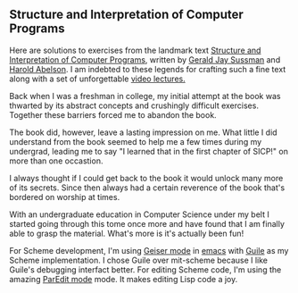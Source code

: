 ## Structure and Interpretation of Computer Programs

Here are solutions to exercises from the landmark text [Structure and
Interpretation of Computer Programs](https://mitpress.mit.edu/sicp/),
written by [Gerald Jay
Sussman](https://en.wikipedia.org/wiki/Gerald_Jay_Sussman) and [Harold
Abelson](https://en.wikipedia.org/wiki/Hal_Abelson). I am indebted to
these legends for crafting such a fine text along with a set of
unforgettable [video
lectures.](http://ocw.mit.edu/courses/electrical-engineering-and-computer-science/6-001-structure-and-interpretation-of-computer-programs-spring-2005/video-lectures/)

Back when I was a freshman in college, my initial attempt at the book
was thwarted by its abstract concepts and crushingly difficult
exercises. Together these barriers forced me to abandon the book.

The book did, however, leave a lasting impression on me. What little I
did understand from the book seemed to help me a few times during my
undergrad, leading me to say "I learned that in the first chapter of
SICP!" on more than one occastion.

I always thought if I could get back to the book it would unlock many
more of its secrets. Since then always had a certain reverence of the
book that's bordered on worship at times.

With an undergraduate education in Computer Science under my belt I
started going through this tome once more and have found that I am
finally able to grasp the material. What's more is it's actually been fun!

For Scheme development, I'm using [Geiser
mode](http://www.nongnu.org/geiser/) in
[emacs](http://www.gnu.org/software/emacs/) with
[Guile](http://www.gnu.org/software/guile/) as my Scheme
implementation. I chose Guile over mit-scheme because I like Guile's
debugging interfact better. For editing Scheme code, I'm using the
amazing [ParEdit mode](http://www.emacswiki.org/emacs/ParEdit)
mode. It makes editing Lisp code a joy.
